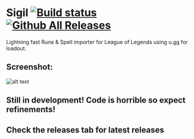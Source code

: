# Sigil [![Build status](https://ci.appveyor.com/api/projects/status/e6nfgqop2ey06pn4?svg=true)](https://ci.appveyor.com/project/SashaRyder/sigil) [![Github All Releases](https://img.shields.io/github/downloads/SashaRyder/Sigil/total.svg)](https://github.com/SashaRyder/Sigil/releases)

Lightning fast Rune &amp; Spell importer for League of Legends using u.gg for loadout.

## Screenshot: 
![alt text](https://i.imgur.com/1CZvJXT.png "Sigil Screenshot")

## Still in development! Code is horrible so expect refinements!

## Check the releases tab for latest releases

